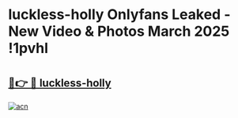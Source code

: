 # luckless-holly Onlyfans Leaked - New Video & Photos March 2025 !1pvhl

# <h2><a href="https://fs64wi.iuczelnia.edu.pl?title=luckless-holly&ref=1pvhl">🔗👉 🔴 luckless-holly</a></h2>

[![acn](https://github.com/user-attachments/assets/0f9c940e-d8b0-45ae-aac7-cd30a18b3e1c)](https://fs64wi.iuczelnia.edu.pl?title=luckless-holly&ref=1pvhl)

